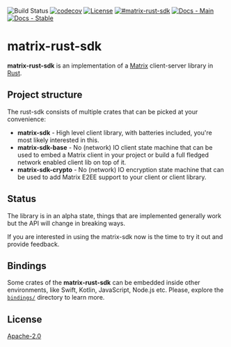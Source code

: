 ![Build Status](https://img.shields.io/github/actions/workflow/status/matrix-org/matrix-rust-sdk/ci.yml?style=flat-square)
[![codecov](https://img.shields.io/codecov/c/github/matrix-org/matrix-rust-sdk/main.svg?style=flat-square)](https://codecov.io/gh/matrix-org/matrix-rust-sdk)
[![License](https://img.shields.io/badge/License-Apache%202.0-yellowgreen.svg?style=flat-square)](https://opensource.org/licenses/Apache-2.0)
[![#matrix-rust-sdk](https://img.shields.io/badge/matrix-%23matrix--rust--sdk-blue?style=flat-square)](https://matrix.to/#/#matrix-rust-sdk:matrix.org)
[![Docs - Main](https://img.shields.io/badge/docs-main-blue.svg?style=flat-square)](https://matrix-org.github.io/matrix-rust-sdk/matrix_sdk/)
[![Docs - Stable](https://img.shields.io/crates/v/matrix-sdk?color=blue&label=docs&style=flat-square)](https://docs.rs/matrix-sdk)

# matrix-rust-sdk

**matrix-rust-sdk** is an implementation of a [Matrix][] client-server library in [Rust][].

[Matrix]: https://matrix.org/
[Rust]: https://www.rust-lang.org/

## Project structure

The rust-sdk consists of multiple crates that can be picked at your convenience:

- **matrix-sdk** - High level client library, with batteries included, you're most likely
  interested in this.
- **matrix-sdk-base** - No (network) IO client state machine that can be used to embed a
  Matrix client in your project or build a full fledged network enabled client
  lib on top of it.
- **matrix-sdk-crypto** - No (network) IO encryption state machine that can be
  used to add Matrix E2EE support to your client or client library.

## Status

The library is in an alpha state, things that are implemented generally work but
the API will change in breaking ways.

If you are interested in using the matrix-sdk now is the time to try it out and
provide feedback.

## Bindings

Some crates of the **matrix-rust-sdk** can be embedded inside other
environments, like Swift, Kotlin, JavaScript, Node.js etc. Please,
explore the [`bindings/`](./bindings/) directory to learn more.

## License

[Apache-2.0](https://www.apache.org/licenses/LICENSE-2.0)
